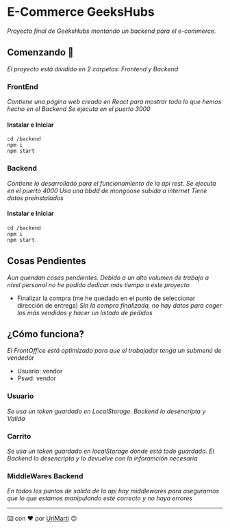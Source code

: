 # E-Commerce GeeksHubs

_Proyecto final de GeeksHubs montando un backend para el e-commerce._

## Comenzando 🚀

_El proyecto está dividido en 2 carpetas: Frontend y Backend_

### FrontEnd

_Contiene una página web creada en React para mostrar todo lo que hemos hecho en el Backend_
_Se ejecuta en el puerto 3000_

#### Instalar e Iniciar

```
cd /backend
npm i
npm start
```

### Backend

_Contiene lo desarrollado para el funcionamiento de la api rest._
_Se ejecuta en el puerto 4000_
_Usa una bbdd de mongoose subida a internet_
_Tiene datos preinstalados_

#### Instalar e Iniciar

```
cd /backend
npm i
npm start
```

## Cosas Pendientes
_Aun quendan cosas pendientes. Debido a un alto volumen de trabajo a nivel personal no he podido dedicar más tiempo a este proyecto._
* Finalizar la compra (me he quedado en el punto de seleccionar dirección de entrega)
_Sin la compra finalizada, no hay datos para coger los más vendidos y hacer un listado de pedidos_

## ¿Cómo funciona?
_El FrontOffice está optimizado para que el trabajador tenga un submenú de vendedor_
* Usuario: vendor
* Pswd: vendor

### Usuario
_Se usa un token guardado en LocalStorage. Backend lo desencripta y Valida_

### Carrito
_Se usa un token guardado en localStorage donde está todo guardado. El Backend lo desencripta y lo devuelve con la inforamción necesaria_

### MiddleWares Backend
_En todos los puntos de salida de la api hay middlewares para asegurarnos que lo que estamos manipulando esté correcto y no haya errores_

---
⌨️ con ❤️ por [UriMarti](https://urimarti.com) 😊
